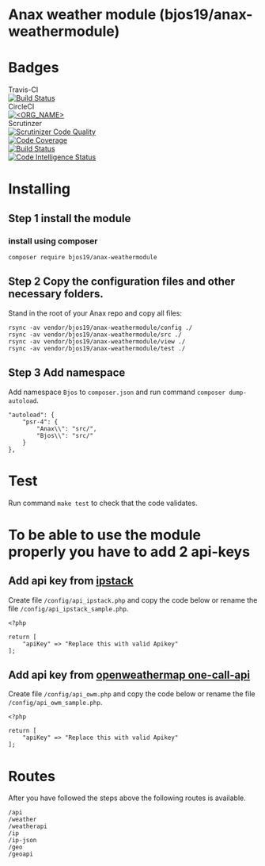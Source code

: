 Anax weather module (bjos19/anax-weathermodule)
=================================================
# Badges
Travis-CI  
[![Build Status](https://travis-ci.com/bjorn-87/anax-weathermodule.svg?branch=master)](https://travis-ci.com/bjorn-87/anax-weathermodule)  
CircleCI  
[![<ORG_NAME>](https://circleci.com/gh/bjorn-87/anax-weathermodule.svg?style=svg)](https://app.circleci.com/pipelines/github/bjorn-87/anax-weathermodule)  
Scrutinzer  
[![Scrutinizer Code Quality](https://scrutinizer-ci.com/g/bjorn-87/anax-weathermodule/badges/quality-score.png?b=master)](https://scrutinizer-ci.com/g/bjorn-87/anax-weathermodule/?branch=master)  
[![Code Coverage](https://scrutinizer-ci.com/g/bjorn-87/anax-weathermodule/badges/coverage.png?b=master)](https://scrutinizer-ci.com/g/bjorn-87/anax-weathermodule/?branch=master)  
[![Build Status](https://scrutinizer-ci.com/g/bjorn-87/anax-weathermodule/badges/build.png?b=master)](https://scrutinizer-ci.com/g/bjorn-87/anax-weathermodule/build-status/master)  
[![Code Intelligence Status](https://scrutinizer-ci.com/g/bjorn-87/anax-weathermodule/badges/code-intelligence.svg?b=master)](https://scrutinizer-ci.com/code-intelligence)  

# Installing

## Step 1 install the module

### install using composer
`composer require bjos19/anax-weathermodule`

## Step 2 Copy the configuration files and other necessary folders.
Stand in the root of your Anax repo and copy all files:  

```
rsync -av vendor/bjos19/anax-weathermodule/config ./
rsync -av vendor/bjos19/anax-weathermodule/src ./
rsync -av vendor/bjos19/anax-weathermodule/view ./
rsync -av vendor/bjos19/anax-weathermodule/test ./
```

## Step 3 Add namespace
Add namespace `Bjos` to `composer.json` and run command `composer dump-autoload`.
```
"autoload": {
    "psr-4": {
        "Anax\\": "src/",
        "Bjos\\": "src/"
    }
},
```

# Test
Run command `make test` to check that the code validates.

# To be able to use the module properly you have to add 2 api-keys

## Add api key from [ipstack](https://ipstack.com/)
Create file `/config/api_ipstack.php` and copy the code below or rename the file `/config/api_ipstack_sample.php`.  

```
<?php

return [
    "apiKey" => "Replace this with valid Apikey"
];
```

## Add api key from [openweathermap one-call-api](https://openweathermap.org/api/one-call-api)
Create file `/config/api_owm.php` and copy the code below or rename the file `/config/api_owm_sample.php`.  

```
<?php

return [
    "apiKey" => "Replace this with valid Apikey"
];
```

# Routes
After you have followed the steps above the following routes is available.
```
/api
/weather
/weatherapi
/ip
/ip-json
/geo
/geoapi
```
